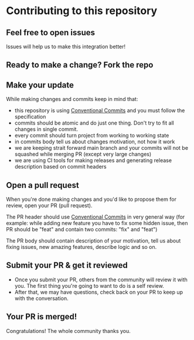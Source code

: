 # Contributing to this repository

## Feel free to open issues

Issues will help us to make this integration better!

## Ready to make a change? Fork the repo

## Make your update

While making changes and commits keep in mind that:
* this repository is using [Conventional Commits](https://www.conventionalcommits.org) and you must follow the specification
* commits should be atomic and do just one thing. Don't try to fit all changes in single commit.  
* every commit should turn project from working to working state
* in commits body tell us about changes motivation, not how it work 
* we are keeping strait forward main branch and your commits will not be squashed while merging PR (except very large changes)
* we are using CI tools for making releases and generating release description based on commit headers

## Open a pull request 

When you're done making changes and you'd like to propose them for review,  open your PR (pull request).

The PR header should use [Conventional Commits](https://www.conventionalcommits.org) in very general way (for example: while adding new feature you have to fix some hidden issue, then PR should be "feat" and contain two commits: "fix" and "feat")

The PR body should contain description of your motivation, tell us about fixing issues, new amazing features, describe logic and so on. 
 
## Submit your PR & get it reviewed

 * Once you submit your PR, others from the community will review it with you. The first thing you're going to want to do is a self review.
 * After that, we may have questions, check back on your PR to keep up with the conversation.
 
## Your PR is merged!

Congratulations! The whole community thanks you.




